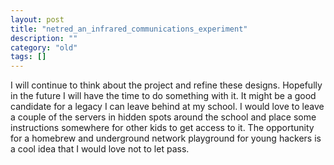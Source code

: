 ```yaml
---
layout: post
title: "netred_an_infrared_communications_experiment"
description: ""
category: "old"
tags: []
---
```



I will continue to think about the project and refine these designs. Hopefully in the future I will have the time to do something with it. It might be a good candidate for a legacy I can leave behind at my school. I would love to leave a couple of the servers in hidden spots around the school and place some instructions somewhere for other kids to get access to it. The opportunity for a homebrew and underground network playground for young hackers is a cool idea that I would love not to let pass.
